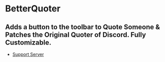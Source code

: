 # BetterQuoter
## Adds a button to the toolbar to Quote Someone & Patches the Original Quoter of Discord. Fully Customizable.
- [Support Server](https://discord.gg/gvA2ree)
